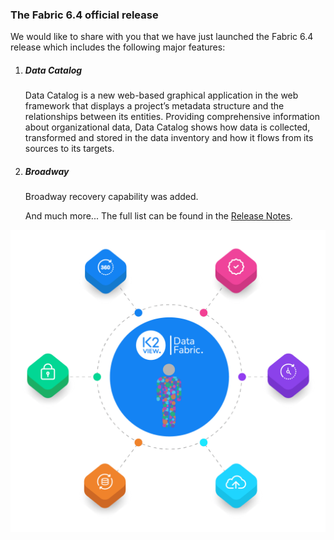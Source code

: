 ### The Fabric 6.4 official release

We would like to share with you that we have just launched the Fabric 6.4 release which includes the following major features:

1. ##### Data Catalog

   Data Catalog is a new web-based graphical application in the web framework that displays a project’s metadata structure and the relationships between its entities. Providing comprehensive information about organizational data, Data Catalog shows how data is collected, transformed and stored in the data inventory and how it flows from its sources to its targets.

2. ##### Broadway

   Broadway recovery capability was added.

   And much more... The full list can be found in the [Release Notes](https://github.com/k2view-academy/K2View-Academy/blob/Academy_6.4/Release%20Notes/V6.4/Fabric_Release%20Notes%20V6.4.pdf).

![image](images/use_cases.PNG)